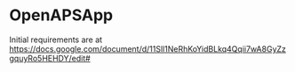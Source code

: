 # OpenAPSApp

Initial requirements are at https://docs.google.com/document/d/11Sll1NeRhKoYidBLkq4Qqii7wA8GyZzgquyRo5HEHDY/edit#
